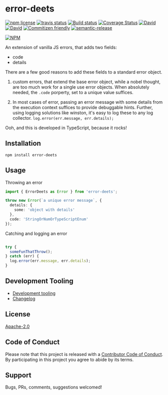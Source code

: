 # error-deets

<!-- badge -->
[![npm license](https://img.shields.io/npm/l/error-deets.svg)](https://www.npmjs.com/package/error-deets)
[![travis status](https://img.shields.io/travis/tufan-io/error-deets.svg)](https://travis-ci.org/tufan-io/error-deets)
[![Build status](https://ci.appveyor.com/api/projects/status/90am2usst4qeutgi?svg=true)](https://ci.appveyor.com/project/tufan-io/error-deets)
[![Coverage Status](https://coveralls.io/repos/github/tufan-io/error-deets/badge.svg?branch=master)](https://coveralls.io/github/tufan-io/error-deets?branch=master)
[![David](https://david-dm.org/tufan-io/error-deets/status.svg)](https://david-dm.org/tufan-io/error-deets)
[![David](https://david-dm.org/tufan-io/error-deets/dev-status.svg)](https://david-dm.org/tufan-io/error-deets?type=dev)
[![Commitizen friendly](https://img.shields.io/badge/commitizen-friendly-brightgreen.svg)](http://commitizen.github.io/cz-cli/)
[![semantic-release](https://img.shields.io/badge/%20%20%F0%9F%93%A6%F0%9F%9A%80-semantic--release-e10079.svg)](https://github.com/semantic-release/semantic-release)

[![NPM](https://nodei.co/npm/error-deets.png?downloads=true&downloadRank=true&stars=true)](https://nodei.co/npm/error-deets/)
<!-- endbadge -->

An extension of vanilla JS errors, that adds two fields:

- code
- details

There are a few good reasons to add these fields to a standard error object.

1. custom errors, that extend the base error object, while a nobel thought, are too much work for a single use error objects. When absolutely needed, the `.code` porperty, set to a unique value suffices.

2. In most cases of error, passing an error message with some details from the execution context suffices to provide debuggable hints. Further, using logging solutions like winston, it's easy to log these to any log collector. `log.error(err.message, err.details);`

Ooh, and this is developed in TypeScript, because it rocks!

## Installation

`npm install error-deets`

## Usage

Throwing an error

```typescript
import { ErrorDeets as Error } from 'error-deets';

throw new Error(`a unique error message`, {
  details: {
    some: 'object with details'
  },
  code: 'StringOrNumOrTypeScriptEnum'
});

```

Catching and logging an error

```TypeScript

try {
  someFunThatThrow();
} catch (err) {
  log.error(err.message, err.details);
}
```

## Development Tooling

- [Development tooling](./docs/DevTools.md)
- [Changelog](./CHANGELOG.md)

## License

[Apache-2.0](./LICENSE.md)

## Code of Conduct

Please note that this project is released with a [Contributor Code of Conduct](code-of-conduct.md). By participating in this project you agree to abide by its terms.

## Support

Bugs, PRs, comments, suggestions welcomed!
